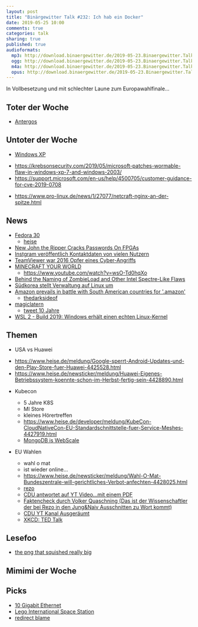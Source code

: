 ```yaml
---
layout: post
title: "Binärgewitter Talk #232: Ich hab ein Docker"
date: 2019-05-25 10:00
comments: true
categories: talk
sharing: true
published: true
audioformats:
  mp3: http://download.binaergewitter.de/2019-05-23.Binaergewitter.Talk.232.mp3
  ogg: http://download.binaergewitter.de/2019-05-23.Binaergewitter.Talk.232.ogg
  m4a: http://download.binaergewitter.de/2019-05-23.Binaergewitter.Talk.232.m4a
  opus: http://download.binaergewitter.de/2019-05-23.Binaergewitter.Talk.232.opus
---
```

In Vollbesetzung und mit schlechter Laune zum Europawahlfinale...


## Toter der Woche
- [Antergos](https://www.heise.de/newsticker/meldung/Antergos-Entwickler-stellen-Linux-Projekt-ein-4428549.html )

## Untoter der Woche
* [Windows XP]( https://www.heise.de/security/meldung/Jetzt-patchen-Exploit-Code-fuer-RDP-Luecke-BlueKeep-in-Windows-gesichtet-4427183.html )
 - https://krebsonsecurity.com/2019/05/microsoft-patches-wormable-flaw-in-windows-xp-7-and-windows-2003/
 - []()https://support.microsoft.com/en-us/help/4500705/customer-guidance-for-cve-2019-0708
* https://www.pro-linux.de/news/1/27077/netcraft-nginx-an-der-spitze.html

## News
- [Fedora 30](https://www.zdnet.com/article/fedora-30-linux-rolls-out/)
  * [heise](https://www.heise.de/ct/artikel/Fedora-30-glaenzt-mit-schickem-Start-und-Performance-Verbesserungen-4410370.html)
- [New John the Ripper Cracks Passwords On FPGAs](https://it.slashdot.org/story/19/05/18/1841245/new-john-the-ripper-cracks-passwords-on-fpgas)
- [Instgram veröffentlich Kontaktdaten von vielen Nutzern]( https://www.heise.de/newsticker/meldung/Moeglicherweise-Kontaktdaten-von-49-Millionen-Instagram-Nutzern-oeffentlich-4428378.html )
- [TeamViewer war 2016 Opfer eines Cyber-Angriffs]( https://www.heise.de/newsticker/meldung/TeamViewer-war-2016-Opfer-eines-Cyber-Angriffs-4425265.html )
- [MINECRAFT YOUR WORLD](https://www.minecraft.net/en-us/earth )
  * https://www.youtube.com/watch?v=wsO-Td0hqXo
- [Behind the Naming of ZombieLoad and Other Intel Spectre-Like Flaws]( https://threatpost.com/behind-the-naming-of-zombieload-and-other-intel-spectre-like-flaws/144875/ )
- [Südkorea stellt Verwaltung auf Linux um]( https://www.pro-linux.de/news/1/27078/s%C3%BCdkorea-stellt-verwaltung-auf-linux-um.html )
- [Amazon prevails in battle with South American countries for '.amazon'](https://mashable.com/article/amazon-domain-name-icann-approved/)
  * [thedarksideof](http://www.thedarksideof.io/)
- [magiclatern]( https://www.magiclantern.fm/ )
  * [tweet 10 Jahre]( https://twitter.com/qrs/status/1130448739200638976 )
- [WSL 2 - Build 2019: Windows erhält einen echten Linux-Kernel ]( https://www.heise.de/developer/meldung/Build-2019-Windows-erhaelt-einen-echten-Linux-Kernel-4417066.html )
  
## Themen
- USA vs Huawei
 * https://www.heise.de/meldung/Google-sperrt-Android-Updates-und-den-Play-Store-fuer-Huawei-4425528.html
 * https://www.heise.de/newsticker/meldung/Huawei-Eigenes-Betriebssystem-koennte-schon-im-Herbst-fertig-sein-4428890.html

- Kubecon
	* 5 Jahre K8S
	* MI Store
  * kleines Hörertreffen
  * https://www.heise.de/developer/meldung/KubeCon-CloudNativeCon-EU-Standardschnittstelle-fuer-Service-Meshes-4427919.html
  * [MongoDB is WebScale]( https://www.youtube.com/watch?v=b2F-DItXtZs )

- EU Wahlen 
  * wahl o mat
  * ist wieder online...
  * https://www.heise.de/newsticker/meldung/Wahl-O-Mat-Bundeszentrale-will-gerichtliches-Verbot-anfechten-4428025.html
  * [rezo]( https://www.youtube.com/watch?v=4Y1lZQsyuSQ )
   - [CDU antwortet auf YT Video...mit einem PDF]( https://www.cdu.de/sites/default/files/media/dokumente/wie-wir-die-sache-sehen.pdf )
   - [Faktencheck durch Volker Quaschning (Das ist der Wissenschaftler der bei Rezo in den Jung&Naiv Ausschnitten zu Wort kommt)]( https://www.volker-quaschning.de/artikel/2019-05_Stellungnahme-CDU/index.php )
   - [CDU YT Kanal Ausgeräumt]( https://www.t-online.de/nachrichten/deutschland/gesellschaft/id_85808838/urheberrechtsverstoss-cdu-muss-videos-bei-youtube-loeschen.html )
   - [XKCD: TED Talk]( https://xkcd.com/541/ )

## Lesefoo
- [the png that squished really big](https://flak.tedunangst.com/post/the-png-that-squished-really-big)


## Mimimi der Woche


## Picks
- [10 Gigabit Ethernet]( https://l33tsource.com/blog/2019/05/18/10GbE-cc2-n320e-sr/ )
- [Lego International Space Station](https://ideas.lego.com/challenges/5fa4eb3f-1e98-47d7-abbc-fdc2a29b79c3/application/2ae74ed1-0c39-4e4b-8862-06409fb6c7a4)
- [redirect blame]( https://github.com/will/redirect_blame )


